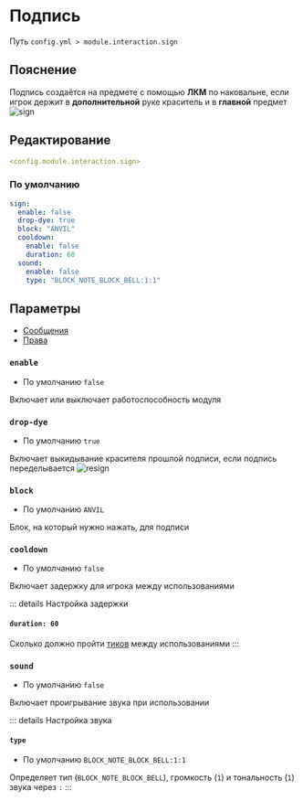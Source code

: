 # Подпись
Путь `config.yml > module.interaction.sign`

## Пояснение
Подпись создаётся на предмете с помощью **ЛКМ** по наковальне, если игрок держит в **дополнительной** руке краситель и в **главной** предмет
![sign](/sign.gif)

## Редактирование
```yaml
<config.module.interaction.sign>
```

### По умолчанию
```yaml
sign:
  enable: false
  drop-dye: true
  block: "ANVIL"
  cooldown:
    enable: false
    duration: 60
  sound:
    enable: false
    type: "BLOCK_NOTE_BLOCK_BELL:1:1"
```

## Параметры

- [Сообщения](/ru/messages/ru_ru/module/interaction/sign/)
- [Права](/ru/permissions/module/interaction/sign/)

### `enable`
- По умолчанию `false`

Включает или выключает работоспособность модуля

### `drop-dye`
- По умолчанию `true`

Включает выкидывание красителя прошлой подписи, если подпись переделывается
![resign](/resign.gif)

### `block`
- По умолчанию `ANVIL`

Блок, на который нужно нажать, для подписи

### `cooldown`
- По умолчанию `false`

Включает задержку для игрока между использованиями

::: details Настройка задержки
#### `duration: 60`

Сколько должно пройти [тиков](https://ru.minecraft.wiki/w/%D0%A2%D0%B0%D0%BA%D1%82) между использованиями
:::

### `sound`
- По умолчанию `false`

Включает проигрывание звука при использовании

::: details Настройка звука
#### `type`
- По умолчанию `BLOCK_NOTE_BLOCK_BELL:1:1`

Определяет тип (`BLOCK_NOTE_BLOCK_BELL`), громкость (`1`) и тональность (`1`) звука через `:`
:::